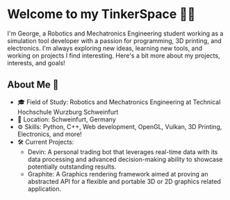 # Welcome to my TinkerSpace 👋🏻

I'm George, a Robotics and Mechatronics Engineering student working as a simulation tool developer with a passion for programming, 3D printing, and electronics. I'm always exploring new ideas, learning new tools, and working on projects I find interesting. Here's a bit more about my projects, interests, and goals!

## About Me 🌟

- 🎓 Field of Study: Robotics and Mechatronics Engineering at Technical Hochschule Wurzburg Schweinfurt
- 📍 Location: Schweinfurt, Germany
- ⚙️ Skills: Python, C++, Web development, OpenGL, Vulkan, 3D Printing, Electronics, and more!
- 🛠️ Current Projects:
  - Devin: A personal trading bot that leverages real-time data with its data processing and advanced decision-making ability to showcase potentially outstanding results.
  - Graphite: A Graphics rendering framework aimed at proving an abstracted API for a flexible and portable 3D or 2D graphics related application.

<!---
georgegil3902/georgegil3902 is a ✨ special ✨ repository because its `README.md` (this file) appears on your GitHub profile.
You can click the Preview link to take a look at your changes.
--->
